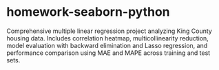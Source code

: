 # homework-seaborn-python
Comprehensive multiple linear regression project analyzing King County housing data. Includes correlation heatmap, multicollinearity reduction, model evaluation with backward elimination and Lasso regression, and performance comparison using MAE and MAPE across training and test sets.
